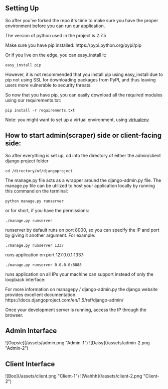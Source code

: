 <h2>Setting Up</h2>
<p>So after you've forked the repo it's time to make sure you have the proper environment before you can run our application.</p>
<p>The version of python used in the project is 2.7.5</p>
<p>Make sure you have pip installed: https://pypi.python.org/pypi/pip</p>
<p>Or if you live on the edge, you can easy_install it:</p>
<p><code>easy_install pip</code></p> 
<p>However, it is not recommended that you install pip using easy_install due to pip not using SSL for downloading packages from PyPI, and thus leaving users more vulnerable to security threats. </p>
<p>So now that you have pip, you can easily download all the required modules using our requirements.txt:</p>
<p><code>pip install -r requirements.txt</code></p>
<p>Note: you might want to set up a virtual environment, using <a href="http://www.virtualenv.org/en/latest/">virtualenv</a></p> 

<h2>How to start admin(scraper) side or client-facing side:</h2>
<p>So after everything is set up, cd into the directory of either the admin/client django project folder</p>
<p><code>cd /directory/of/djangoproject</code></p>
<p>The manage.py file acts as a wrapper around the django-admin.py file. The manage.py file can be utilized to host your application locally by running this command on the terminal:</p>
<p><code>python manage.py runserver</code></p>
<p>or for short, if you have the permissions:</p>
<p><code>./manage.py runserver</code></p>
<p>runserver by default runs on port 8000, so you can specify the IP and port by giving it another argument. For example:</p>

<p><code>./manage.py runserver 1337</code></p>
<p>runs application on port 127.0.0.1:1337:</p> 

<p><code>./manage.py runserver 0.0.0.0:8888</code></p>
<p>runs application on all IPs your machine can support instead of only the loopback interface:</p> 

<p>For more information on managepy / django-admin.py the django website provides excellent documentation. https://docs.djangoproject.com/en/1.5/ref/django-admin/</p>
<p>Once your development server is running, access the IP through the browser.</p>

<h2>Admin Interface</h2>
![Oopsie](/assets/admin.png "Admin-1")
![Daisy](/assets/admin-2.png "Admin-2")

<h2>Client Interface</h2>
![Boo](/assets/client.png "Client-1")
![Wahhh](/assets/client-2.png "Client-2")
